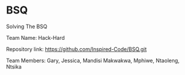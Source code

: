 # BSQ

Solving The BSQ

Team Name: Hack-Hard

Repository link: https://github.com/Inspired-Code/BSQ.git

Team Members: Gary, Jessica, Mandisi Makwakwa, Mphiwe, Ntaoleng, Ntsika
 
